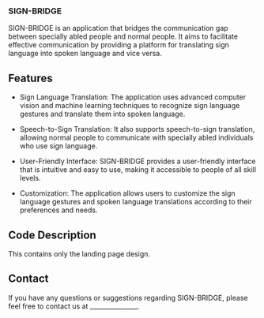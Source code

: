 ### SIGN-BRIDGE

SIGN-BRIDGE is an application that bridges the communication gap between specially abled people and normal people. It aims to facilitate effective communication by providing a platform for translating sign language into spoken language and vice versa.

## Features

- Sign Language Translation: The application uses advanced computer vision and machine learning techniques to recognize sign language gestures and translate them into spoken language.

- Speech-to-Sign Translation: It also supports speech-to-sign translation, allowing normal people to communicate with specially abled individuals who use sign language.

- User-Friendly Interface: SIGN-BRIDGE provides a user-friendly interface that is intuitive and easy to use, making it accessible to people of all skill levels.

- Customization: The application allows users to customize the sign language gestures and spoken language translations according to their preferences and needs.

## Code Description

This contains only the landing page design.

## Contact

If you have any questions or suggestions regarding SIGN-BRIDGE, please feel free to contact us at _______________.
